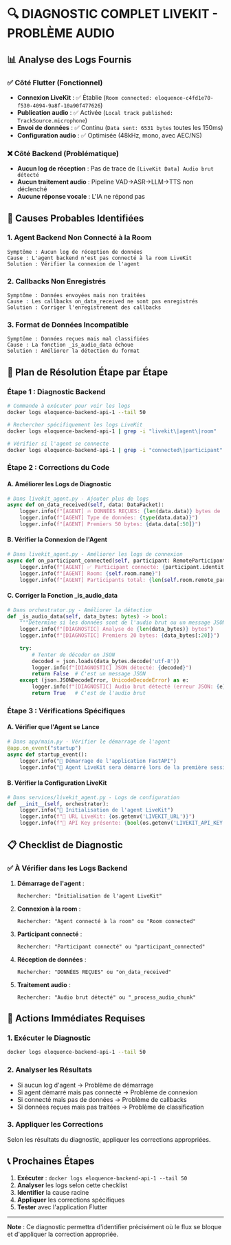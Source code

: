 # 🔍 DIAGNOSTIC COMPLET LIVEKIT - PROBLÈME AUDIO

## 📊 Analyse des Logs Fournis

### ✅ Côté Flutter (Fonctionnel)
- **Connexion LiveKit** : ✅ Établie (`Room connected: eloquence-c4fd1e70-f530-4094-9a8f-10a90f477626`)
- **Publication audio** : ✅ Activée (`Local track published: TrackSource.microphone`)
- **Envoi de données** : ✅ Continu (`Data sent: 6531 bytes` toutes les 150ms)
- **Configuration audio** : ✅ Optimisée (48kHz, mono, avec AEC/NS)

### ❌ Côté Backend (Problématique)
- **Aucun log de réception** : Pas de trace de `[LiveKit Data] Audio brut détecté`
- **Aucun traitement audio** : Pipeline VAD→ASR→LLM→TTS non déclenché
- **Aucune réponse vocale** : L'IA ne répond pas

## 🎯 Causes Probables Identifiées

### 1. **Agent Backend Non Connecté à la Room**
```
Symptôme : Aucun log de réception de données
Cause : L'agent backend n'est pas connecté à la room LiveKit
Solution : Vérifier la connexion de l'agent
```

### 2. **Callbacks Non Enregistrés**
```
Symptôme : Données envoyées mais non traitées
Cause : Les callbacks on_data_received ne sont pas enregistrés
Solution : Corriger l'enregistrement des callbacks
```

### 3. **Format de Données Incompatible**
```
Symptôme : Données reçues mais mal classifiées
Cause : La fonction _is_audio_data échoue
Solution : Améliorer la détection du format
```

## 🔧 Plan de Résolution Étape par Étape

### Étape 1 : Diagnostic Backend
```bash
# Commande à exécuter pour voir les logs
docker logs eloquence-backend-api-1 --tail 50

# Rechercher spécifiquement les logs LiveKit
docker logs eloquence-backend-api-1 | grep -i "livekit\|agent\|room"

# Vérifier si l'agent se connecte
docker logs eloquence-backend-api-1 | grep -i "connected\|participant"
```

### Étape 2 : Corrections du Code

#### A. Améliorer les Logs de Diagnostic
```python
# Dans livekit_agent.py - Ajouter plus de logs
async def on_data_received(self, data: DataPacket):
    logger.info(f"[AGENT] 🔥 DONNÉES REÇUES: {len(data.data)} bytes de {data.participant.identity}")
    logger.info(f"[AGENT] Type de données: {type(data.data)}")
    logger.info(f"[AGENT] Premiers 50 bytes: {data.data[:50]}")
```

#### B. Vérifier la Connexion de l'Agent
```python
# Dans livekit_agent.py - Améliorer les logs de connexion
async def on_participant_connected(self, participant: RemoteParticipant):
    logger.info(f"[AGENT] ✅ Participant connecté: {participant.identity}")
    logger.info(f"[AGENT] Room: {self.room.name}")
    logger.info(f"[AGENT] Participants total: {len(self.room.remote_participants)}")
```

#### C. Corriger la Fonction _is_audio_data
```python
# Dans orchestrator.py - Améliorer la détection
def _is_audio_data(self, data_bytes: bytes) -> bool:
    """Détermine si les données sont de l'audio brut ou un message JSON"""
    logger.info(f"[DIAGNOSTIC] Analyse de {len(data_bytes)} bytes")
    logger.info(f"[DIAGNOSTIC] Premiers 20 bytes: {data_bytes[:20]}")
    
    try:
        # Tenter de décoder en JSON
        decoded = json.loads(data_bytes.decode('utf-8'))
        logger.info(f"[DIAGNOSTIC] JSON détecté: {decoded}")
        return False  # C'est un message JSON
    except (json.JSONDecodeError, UnicodeDecodeError) as e:
        logger.info(f"[DIAGNOSTIC] Audio brut détecté (erreur JSON: {e})")
        return True   # C'est de l'audio brut
```

### Étape 3 : Vérifications Spécifiques

#### A. Vérifier que l'Agent se Lance
```python
# Dans app/main.py - Vérifier le démarrage de l'agent
@app.on_event("startup")
async def startup_event():
    logger.info("🚀 Démarrage de l'application FastAPI")
    logger.info("🤖 Agent LiveKit sera démarré lors de la première session")
```

#### B. Vérifier la Configuration LiveKit
```python
# Dans services/livekit_agent.py - Logs de configuration
def __init__(self, orchestrator):
    logger.info("🤖 Initialisation de l'agent LiveKit")
    logger.info(f"🔧 URL LiveKit: {os.getenv('LIVEKIT_URL')}")
    logger.info(f"🔑 API Key présente: {bool(os.getenv('LIVEKIT_API_KEY'))}")
```

## 📋 Checklist de Diagnostic

### ✅ À Vérifier dans les Logs Backend

1. **Démarrage de l'agent** :
   ```
   Rechercher: "Initialisation de l'agent LiveKit"
   ```

2. **Connexion à la room** :
   ```
   Rechercher: "Agent connecté à la room" ou "Room connected"
   ```

3. **Participant connecté** :
   ```
   Rechercher: "Participant connecté" ou "participant_connected"
   ```

4. **Réception de données** :
   ```
   Rechercher: "DONNÉES REÇUES" ou "on_data_received"
   ```

5. **Traitement audio** :
   ```
   Rechercher: "Audio brut détecté" ou "_process_audio_chunk"
   ```

## 🚨 Actions Immédiates Requises

### 1. **Exécuter le Diagnostic**
```bash
docker logs eloquence-backend-api-1 --tail 50
```

### 2. **Analyser les Résultats**
- Si aucun log d'agent → Problème de démarrage
- Si agent démarré mais pas connecté → Problème de connexion
- Si connecté mais pas de données → Problème de callbacks
- Si données reçues mais pas traitées → Problème de classification

### 3. **Appliquer les Corrections**
Selon les résultats du diagnostic, appliquer les corrections appropriées.

## 📞 Prochaines Étapes

1. **Exécuter** : `docker logs eloquence-backend-api-1 --tail 50`
2. **Analyser** les logs selon cette checklist
3. **Identifier** la cause racine
4. **Appliquer** les corrections spécifiques
5. **Tester** avec l'application Flutter

---

**Note** : Ce diagnostic permettra d'identifier précisément où le flux se bloque et d'appliquer la correction appropriée.